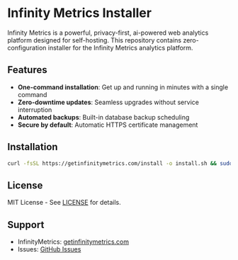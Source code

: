 # Infinity Metrics Installer

Infinity Metrics is a powerful, privacy-first, ai-powered web analytics platform designed for self-hosting. This repository contains zero-configuration installer for the Infinity Metrics analytics platform. 

## Features

- **One-command installation**: Get up and running in minutes with a single command
- **Zero-downtime updates**: Seamless upgrades without service interruption
- **Automated backups**: Built-in database backup scheduling
- **Secure by default**: Automatic HTTPS certificate management


## Installation

```bash
curl -fsSL https://getinfinitymetrics.com/install -o install.sh && sudo bash install.sh
```

## License

MIT License - See [LICENSE](LICENSE) for details.

## Support

- InfinityMetrics: [getinfinitymetrics.com](https://getinfinitymetrics.com)
- Issues: [GitHub Issues](https://github.com/karloscodes/infinity-metrics-installer/issues)

